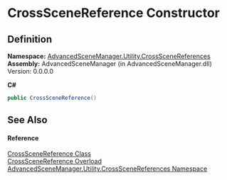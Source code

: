 # CrossSceneReference Constructor




## Definition
**Namespace:** <a href="N_AdvancedSceneManager_Utility_CrossSceneReferences.md">AdvancedSceneManager.Utility.CrossSceneReferences</a>  
**Assembly:** AdvancedSceneManager (in AdvancedSceneManager.dll) Version: 0.0.0.0

**C#**
``` C#
public CrossSceneReference()
```



## See Also


#### Reference
<a href="T_AdvancedSceneManager_Utility_CrossSceneReferences_CrossSceneReference.md">CrossSceneReference Class</a>  
<a href="Overload_AdvancedSceneManager_Utility_CrossSceneReferences_CrossSceneReference__ctor.md">CrossSceneReference Overload</a>  
<a href="N_AdvancedSceneManager_Utility_CrossSceneReferences.md">AdvancedSceneManager.Utility.CrossSceneReferences Namespace</a>  
